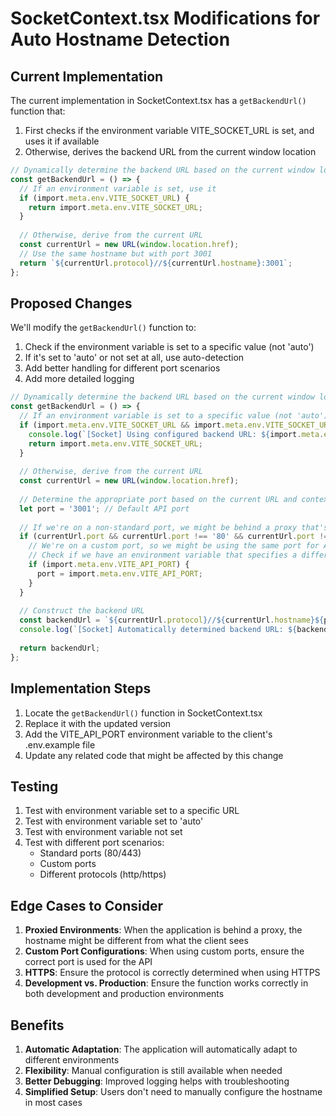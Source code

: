 # SocketContext.tsx Modifications for Auto Hostname Detection

## Current Implementation

The current implementation in SocketContext.tsx has a `getBackendUrl()` function that:

1. First checks if the environment variable VITE_SOCKET_URL is set, and uses it if available
2. Otherwise, derives the backend URL from the current window location

```typescript
// Dynamically determine the backend URL based on the current window location
const getBackendUrl = () => {
  // If an environment variable is set, use it
  if (import.meta.env.VITE_SOCKET_URL) {
    return import.meta.env.VITE_SOCKET_URL;
  }
  
  // Otherwise, derive from the current URL
  const currentUrl = new URL(window.location.href);
  // Use the same hostname but with port 3001
  return `${currentUrl.protocol}//${currentUrl.hostname}:3001`;
};
```

## Proposed Changes

We'll modify the `getBackendUrl()` function to:

1. Check if the environment variable is set to a specific value (not 'auto')
2. If it's set to 'auto' or not set at all, use auto-detection
3. Add better handling for different port scenarios
4. Add more detailed logging

```typescript
// Dynamically determine the backend URL based on the current window location
const getBackendUrl = () => {
  // If an environment variable is set to a specific value (not 'auto'), use it
  if (import.meta.env.VITE_SOCKET_URL && import.meta.env.VITE_SOCKET_URL !== 'auto') {
    console.log(`[Socket] Using configured backend URL: ${import.meta.env.VITE_SOCKET_URL}`);
    return import.meta.env.VITE_SOCKET_URL;
  }
  
  // Otherwise, derive from the current URL
  const currentUrl = new URL(window.location.href);
  
  // Determine the appropriate port based on the current URL and context
  let port = '3001'; // Default API port
  
  // If we're on a non-standard port, we might be behind a proxy that's routing based on path
  if (currentUrl.port && currentUrl.port !== '80' && currentUrl.port !== '443') {
    // We're on a custom port, so we might be using the same port for API
    // Check if we have an environment variable that specifies a different port
    if (import.meta.env.VITE_API_PORT) {
      port = import.meta.env.VITE_API_PORT;
    }
  }
  
  // Construct the backend URL
  const backendUrl = `${currentUrl.protocol}//${currentUrl.hostname}${port ? ':' + port : ''}`;
  console.log(`[Socket] Automatically determined backend URL: ${backendUrl}`);
  
  return backendUrl;
};
```

## Implementation Steps

1. Locate the `getBackendUrl()` function in SocketContext.tsx
2. Replace it with the updated version
3. Add the VITE_API_PORT environment variable to the client's .env.example file
4. Update any related code that might be affected by this change

## Testing

1. Test with environment variable set to a specific URL
2. Test with environment variable set to 'auto'
3. Test with environment variable not set
4. Test with different port scenarios:
   - Standard ports (80/443)
   - Custom ports
   - Different protocols (http/https)

## Edge Cases to Consider

1. **Proxied Environments**: When the application is behind a proxy, the hostname might be different from what the client sees
2. **Custom Port Configurations**: When using custom ports, ensure the correct port is used for the API
3. **HTTPS**: Ensure the protocol is correctly determined when using HTTPS
4. **Development vs. Production**: Ensure the function works correctly in both development and production environments

## Benefits

1. **Automatic Adaptation**: The application will automatically adapt to different environments
2. **Flexibility**: Manual configuration is still available when needed
3. **Better Debugging**: Improved logging helps with troubleshooting
4. **Simplified Setup**: Users don't need to manually configure the hostname in most cases